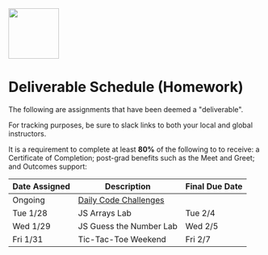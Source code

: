 <img src="https://i.imgur.com/2y0Lyzy.png" height="100">

# Deliverable Schedule (Homework)

The following are assignments that have been deemed a "deliverable".

For tracking purposes, be sure to slack links to both your local and global instructors.

It is a requirement to complete at least **80%** of the following to to receive: a Certificate of Completion; post-grad benefits such as the Meet and Greet; and Outcomes support:

|Date Assigned|Description| Final Due Date |
|---|---|---|
|Ongoing|[Daily Code Challenges](https://git.generalassemb.ly/SEI-CC/daily-js-code-challenges)| |
|Tue 1/28|JS Arrays Lab| Tue 2/4 |
|Wed 1/29|JS Guess the Number Lab| Wed 2/5 |
|Fri 1/31|Tic-Tac-Toe Weekend| Fri 2/7 |



